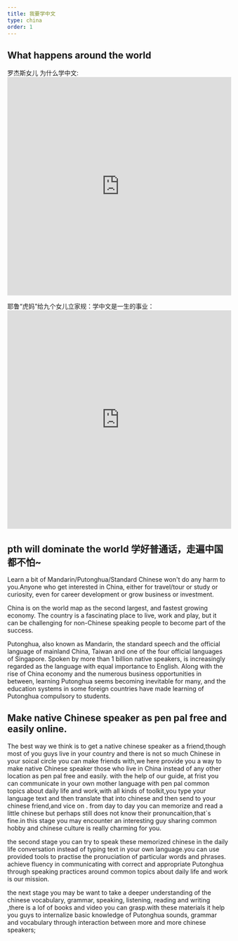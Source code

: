 ```yaml
---
title: 我要学中文
type: china
order: 1
---
```



## What happens around the world


罗杰斯女儿 为什么学中文: <iframe height=498 width=510 src="http://player.youku.com/embed/XNDMyMDkzNTEyNA==?client_id=undefined" frameborder=0 allowfullscreen></iframe>



耶鲁“虎妈”给九个女儿立家规：学中文是一生的事业：<iframe height=498 width=510 src="http://player.youku.com/embed/XNDMyMDkzMzYzNg==?client_id=undefined" frameborder=0 allowfullscreen></iframe>



## pth will  dominate the world  学好普通话，走遍中国都不怕~ 



Learn a bit of Mandarin/Putonghua/Standard Chinese won't do any harm to you.Anyone who get interested in China, either for travel/tour or study or curiosity, even for career development or grow business or investment.



China is on the world map as the second largest, and fastest growing economy. The country is a fascinating place to live, work and play, but it can be challenging for non-Chinese speaking people to become part of the success. 

Putonghua, also known as Mandarin, the standard speech and the official language of mainland China, Taiwan and one of the four official languages of Singapore. Spoken by more than 1 billion native speakers, is increasingly regarded as the language with equal importance to English. Along with the rise of China economy and the numerous business opportunities in between, learning Putonghua seems becoming inevitable for many, and the education systems in some foreign countries have made learning of Putonghua compulsory to students.




## Make native Chinese speaker as pen pal free and easily online.


The best way we think is to get a native chinese speaker as a friend,though most of you guys live in your country and there is not so much Chinese in your soical circle you can make friends with,we here provide you a way to make native Chinese speaker those who live in China instead of any other location as pen pal free and easily.
with the help of our guide,
at frist  you can communicate in your own mother language with pen pal common topics about daily life and work,with all kinds of toolkit,you type your language text and then translate that into chinese and then send to your chinese friend,and vice on .
from day to day you can memorize and read a little chinese  but perhaps still does not know their pronuncaition,that`s fine.in this stage you may encounter an interesting guy sharing common hobby and chinese culture is really charming for you.


the second stage you can try to speak these memorized chinese in the daily life conversation instead of typing text in your own language.you can use provided tools to practise the pronuciation of particular words and phrases. achieve fluency in communicating with correct and appropriate Putonghua through speaking practices around common topics about daily life and work is our mission.


the next stage you may be want to take a deeper understanding of the chinese vocabulary, grammar, speaking, listening, reading and writing ,there is a lof of books and video you can grasp.with these materials it  help you guys  to internalize basic knowledge of Putonghua sounds, grammar and vocabulary through interaction between more and more chinese speakers;



